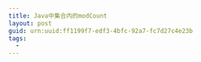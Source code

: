 ```yaml
---
title: Java中集合内的modCount
layout: post
guid: urn:uuid:ff1199f7-edf3-4bfc-92a7-fc7d27c4e23b
tags:
  - 
---
```



